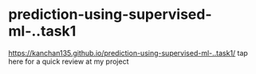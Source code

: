 # prediction-using-supervised-ml-..task1
https://kanchan135.github.io/prediction-using-supervised-ml-..task1/ tap here for a quick review at my project
